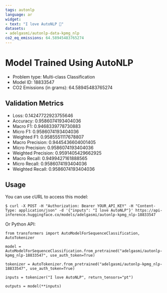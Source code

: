 ```yaml
---
tags: autonlp
language: ar
widget:
- text: "I love AutoNLP 🤗"
datasets:
- adelgasmi/autonlp-data-kpmg_nlp
co2_eq_emissions: 64.58945483765274
---
```


# Model Trained Using AutoNLP

- Problem type: Multi-class Classification
- Model ID: 18833547
- CO2 Emissions (in grams): 64.58945483765274

## Validation Metrics

- Loss: 0.14247722923755646
- Accuracy: 0.9586074193404036
- Macro F1: 0.9468339778730883
- Micro F1: 0.9586074193404036
- Weighted F1: 0.9585551117678807
- Macro Precision: 0.9445436604001405
- Micro Precision: 0.9586074193404036
- Weighted Precision: 0.9591405429662925
- Macro Recall: 0.9499427161888565
- Micro Recall: 0.9586074193404036
- Weighted Recall: 0.9586074193404036


## Usage

You can use cURL to access this model:

```
$ curl -X POST -H "Authorization: Bearer YOUR_API_KEY" -H "Content-Type: application/json" -d '{"inputs": "I love AutoNLP"}' https://api-inference.huggingface.co/models/adelgasmi/autonlp-kpmg_nlp-18833547
```

Or Python API:

```
from transformers import AutoModelForSequenceClassification, AutoTokenizer

model = AutoModelForSequenceClassification.from_pretrained("adelgasmi/autonlp-kpmg_nlp-18833547", use_auth_token=True)

tokenizer = AutoTokenizer.from_pretrained("adelgasmi/autonlp-kpmg_nlp-18833547", use_auth_token=True)

inputs = tokenizer("I love AutoNLP", return_tensors="pt")

outputs = model(**inputs)
```